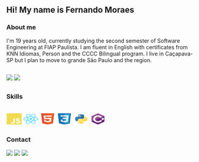## Hi! My name is Fernando Moraes

### About me
I'm 19 years old, currently studying the second semester of Software Engineering at FIAP Paulista. I am fluent in English with certificates from KNN Idiomas, Person and the CCCC Bilingual program. I live in Caçapava-SP but I plan to move to grande São Paulo and the region.

## 

<div>
  <img height="180cm" src="https://github-readme-stats.vercel.app/api?username=fernmoraes&show_icons=true&theme=chartreuse-dark&include_all_commits=true&count_private=true"/>
  <img height="180cm" src="https://github-readme-stats.vercel.app/api/top-langs/?username=fernmoraes&layout=compact&langs_count=16&theme=chartreuse-dark"/>
</div>

##

### Skills
<div style="display: inline_block"><br>
  <img align="center" alt="Fer-Js" height="30" width="40" src="https://raw.githubusercontent.com/devicons/devicon/master/icons/javascript/javascript-plain.svg">
  <img align="center" alt="Fer-React" height="30" width="40" src="https://raw.githubusercontent.com/devicons/devicon/master/icons/react/react-original.svg">
  <img align="center" alt="Fer-HTML" height="30" width="40" src="https://raw.githubusercontent.com/devicons/devicon/master/icons/html5/html5-original.svg">
  <img align="center" alt="Fer-CSS" height="30" width="40" src="https://raw.githubusercontent.com/devicons/devicon/master/icons/css3/css3-original.svg">
  <img align="center" alt="Fer-Python" height="30" width="40" src="https://raw.githubusercontent.com/devicons/devicon/master/icons/python/python-original.svg">
  <img align="center" alt="Fer-Csharp" height="30" width="40" src="https://raw.githubusercontent.com/devicons/devicon/master/icons/csharp/csharp-original.svg">
</div>
  
  ##

 ### Contact
<div> 
  <a href="https://www.instagram.com/fer.nmoraes" target="_blank"><img src="https://img.shields.io/badge/-Instagram-%23E4405F?style=for-the-badge&logo=instagram&logoColor=white" target="_blank"></a> 
  <a href = "mailto:fernandinhocpv10@gmail.com"><img src="https://img.shields.io/badge/-Gmail-%23333?style=for-the-badge&logo=gmail&logoColor=white" target="_blank"></a>
  <a href="https://www.linkedin.com/in/fernando-navajas-moraes-2aa4562b6/" target="_blank"><img src="https://img.shields.io/badge/-LinkedIn-%230077B5?style=for-the-badge&logo=linkedin&logoColor=white" target="_blank"></a> 
  
</div>
